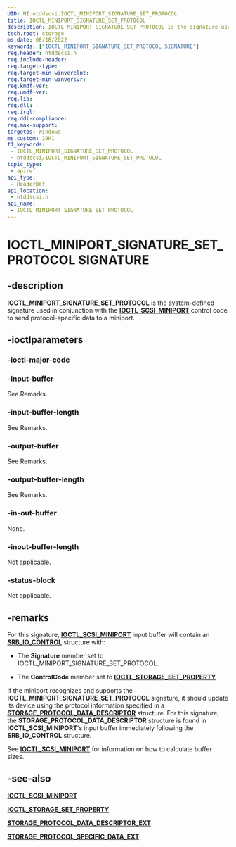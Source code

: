 ```yaml
---
UID: NI:ntddscsi.IOCTL_MINIPORT_SIGNATURE_SET_PROTOCOL
title: IOCTL_MINIPORT_SIGNATURE_SET_PROTOCOL
description: IOCTL_MINIPORT_SIGNATURE_SET_PROTOCOL is the signature used in conjunction with the IOCTL_SCSI_MINIPORT control code to send protocol-specific data to a miniport.
tech.root: storage
ms.date: 08/18/2022
keywords: ["IOCTL_MINIPORT_SIGNATURE_SET_PROTOCOL SIGNATURE"]
req.header: ntddscsi.h
req.include-header: 
req.target-type: 
req.target-min-winverclnt: 
req.target-min-winversvr: 
req.kmdf-ver: 
req.umdf-ver: 
req.lib: 
req.dll: 
req.irql: 
req.ddi-compliance: 
req.max-support: 
targetos: Windows
ms.custom: 19H1
f1_keywords:
 - IOCTL_MINIPORT_SIGNATURE_SET_PROTOCOL
 - ntddscsi/IOCTL_MINIPORT_SIGNATURE_SET_PROTOCOL
topic_type:
 - apiref
api_type:
 - HeaderDef
api_location:
 - ntddscsi.h
api_name:
 - IOCTL_MINIPORT_SIGNATURE_SET_PROTOCOL
---
```


# IOCTL_MINIPORT_SIGNATURE_SET_PROTOCOL SIGNATURE

## -description

**IOCTL_MINIPORT_SIGNATURE_SET_PROTOCOL** is the system-defined signature used in conjunction with the [**IOCTL_SCSI_MINIPORT**](ni-ntddscsi-ioctl_scsi_miniport.md) control code to send protocol-specific data to a miniport.

## -ioctlparameters

### -ioctl-major-code

### -input-buffer

See Remarks.

### -input-buffer-length

See Remarks.

### -output-buffer

See Remarks.

### -output-buffer-length

See Remarks.

### -in-out-buffer

None.

### -inout-buffer-length

Not applicable.

### -status-block

Not applicable.

## -remarks

For this signature, [**IOCTL_SCSI_MINIPORT**](./ni-ntddscsi-ioctl_scsi_miniport.md) input buffer will contain an [**SRB_IO_CONTROL**](ns-ntddscsi-_srb_io_control.md) structure with:

* The **Signature** member set to IOCTL_MINIPORT_SIGNATURE_SET_PROTOCOL.

* The **ControlCode** member set to [**IOCTL_STORAGE_SET_PROPERTY**](../ntddstor/ni-ntddstor-ioctl_storage_set_property.md)

If the miniport recognizes and supports the **IOCTL_MINIPORT_SIGNATURE_SET_PROTOCOL** signature, it should update its device using the protocol information specified in a [**STORAGE_PROTOCOL_DATA_DESCRIPTOR**](../ntddstor/ns-ntddstor-_storage_protocol_data_descriptor.md)
structure. For this signature, the **STORAGE_PROTOCOL_DATA_DESCRIPTOR** structure is found in **IOCTL_SCSI_MINIPORT**'s input buffer immediately following the **SRB_IO_CONTROL** structure.

See [**IOCTL_SCSI_MINIPORT**](./ni-ntddscsi-ioctl_scsi_miniport.md) for information on how to calculate buffer sizes.


## -see-also

[**IOCTL_SCSI_MINIPORT**](ni-ntddscsi-ioctl_scsi_miniport.md)

[**IOCTL_STORAGE_SET_PROPERTY**](../ntddstor/ni-ntddstor-ioctl_storage_set_property.md)

[**STORAGE_PROTOCOL_DATA_DESCRIPTOR_EXT**](../ntddstor/ns-ntddstor-storage_protocol_data_descriptor_ext.md)

[**STORAGE_PROTOCOL_SPECIFIC_DATA_EXT**](../ntddstor/ns-ntddstor-storage_protocol_specific_data_ext.md)
